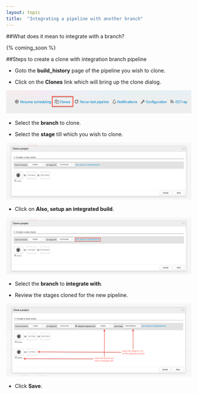 ```yaml
---
layout: topic
title:  "Integrating a pipeline with another branch"
---
```


##What does it mean to integrate with a branch?

{% coming_soon %}

##Steps to create a clone with integration branch pipeline

  * Goto the **build_history** page of the pipeline you wish to clone.

  * Click on the **Clones** link which will bring up the clone dialog.

  ![IntegratedClone](/assets/images/screenshots/build-history-clone-link-with-steps.png)

  * Select the **branch** to clone.

  * Select the **stage** till which you wish to clone.

  ![IntegratedClone](/assets/images/screenshots/clone-integration-start.png)

  * Click on **Also, setup an integrated build**.

  ![IntegratedClone](/assets/images/screenshots/clone-integration-start-with-steps.png)

  * Select the **branch** to **integrate with**.

  * Review the stages cloned for the new pipeline.

  ![IntegratedClone](/assets/images/screenshots/clone-integration-done-with-steps.png)

  * Click **Save**.

